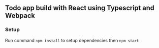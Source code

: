 ## Todo app build with React using Typescript and Webpack

### Setup

Run command `npm install` to setup dependencies then `npm start`

